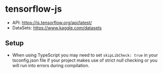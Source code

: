 # tensorflow-js

- API: https://js.tensorflow.org/api/latest/
- DataSets: https://www.kaggle.com/datasets

## Setup

- When using TypeScript you may need to set `skipLibCheck: true` in your tsconfig.json file if your project makes use of strict null checking or you will run into errors during compilation.

